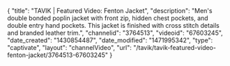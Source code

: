 {
    "title": "TAVIK | Featured Video: Fenton Jacket",
    "description": "Men's double bonded poplin jacket with front zip, hidden chest pockets, and double entry hand pockets. This jacket is finished with cross stitch details and branded leather trim.",
    "channelid": "3764513",
    "videoid": "67603245",
    "date_created": "1430854487",
    "date_modified": "1471995342",
    "type": "captivate",
    "layout": "channelVideo",
    "url": "\/tavik\/tavik-featured-video-fenton-jacket\/3764513-67603245"
}